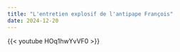```yaml
---
title: "L'entretien explosif de l'antipape François"
date: 2024-12-20
---
```


{{< youtube HOq1hwYvVF0 >}}
